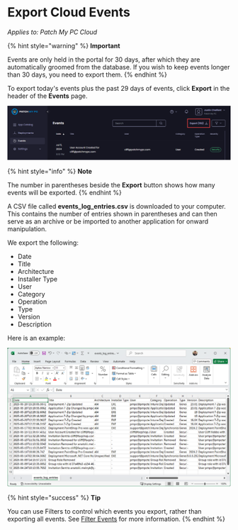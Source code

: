 # Export Cloud Events

_Applies to: Patch My PC Cloud_

{% hint style="warning" %}
**Important**

Events are only held in the portal for 30 days, after which they are automatically groomed from the database. If you wish to keep events longer than 30 days, you need to export them.
{% endhint %}

To export today's events plus the past 29 days of events, click **Export** in the header of the **Events** page.

![Clicking “Export” in the header of the “Events” page](/_images/image-(1772).png "Clicking “Export” in the header of the “Events” page")

{% hint style="info" %}
**Note**

The number in parentheses beside the **Export** button shows how many events will be exported.
{% endhint %}

A CSV file called **events\_log\_entries.csv** is downloaded to your computer. This contains the number of entries shown in parentheses and can then serve as an archive or be imported to another application for onward manipulation.

We export the following:

* Date
* Title
* Architecture
* &#x20;Installer Type
* User
* Category
* Operation
* Type
* Version
* Description

Here is an example:

![Example of the “events_log_entries.csv” file](/_images/image-(97).png "Example of the “events_log_entries.csv” file")

{% hint style="success" %}
**Tip**

You can use Filters to control which events you export, rather than exporting all events. See [Filter Events](filter-cloud-events.md) for more information.
{% endhint %}